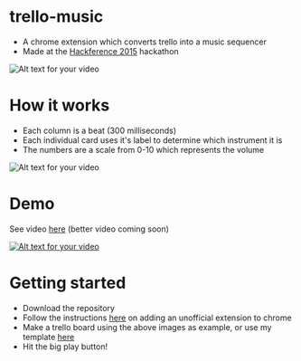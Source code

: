 # trello-music
- A chrome extension which converts trello into a music sequencer
- Made at the <a href="https://twitter.com/hackferencebrum" target="_blank">Hackference 2015</a> hackathon

![Alt text for your video](http://i.imgur.com/k0GxGFQ.png)

# How it works
- Each column is a beat (300 milliseconds)
- Each individual card uses it's label to determine which instrument it is
- The numbers are a scale from 0-10 which represents the volume

![Alt text for your video](http://i.imgur.com/QN3Fcuk.png)

# Demo
See video <a href="https://twitter.com/hackferencebrum/status/650676918732357632" target="_blank">here</a> (better video coming soon)

[![Alt text for your video](http://i.imgur.com/BV5cCws.gif)](https://twitter.com/hackferencebrum/status/650676918732357632)

# Getting started
- Download the repository
- Follow the instructions <a href="https://developer.chrome.com/extensions/getstarted#unpacked" target="_blank">here</a> on adding an unofficial extension to chrome
- Make a trello board using the above images as example, or use my template <a href="https://trello.com/b/SqUOyKvS/trello-music" target="_blank">here</a>
- Hit the big play button!
